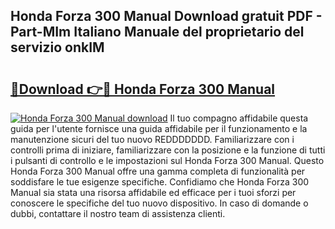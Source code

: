 ## Honda Forza 300 Manual Download gratuit PDF - Part-MIm Italiano Manuale del proprietario del servizio onkIM

# <h2><a href="http://dfd41cp.blite.top/?on=Honda+Forza+300+Manual">🔗Download 👉🔴 Honda Forza 300 Manual</a></h2>

[![Honda Forza 300 Manual download](https://i.imgur.com/lujVjoI.png)](http://dfd41cp.blite.top/?on=Honda+Forza+300+Manual)
Il tuo compagno affidabile questa guida per l'utente fornisce una guida affidabile per il funzionamento e la manutenzione sicuri del tuo nuovo REDDDDDDD. Familiarizzare con i controlli prima di iniziare, familiarizzare con la posizione e la funzione di tutti i pulsanti di controllo e le impostazioni sul Honda Forza 300 Manual. Questo Honda Forza 300 Manual offre una gamma completa di funzionalità per soddisfare le tue esigenze specifiche. Confidiamo che Honda Forza 300 Manual sia stata una risorsa affidabile ed efficace per i tuoi sforzi per conoscere le specifiche del tuo nuovo dispositivo. In caso di domande o dubbi, contattare il nostro team di assistenza clienti.
